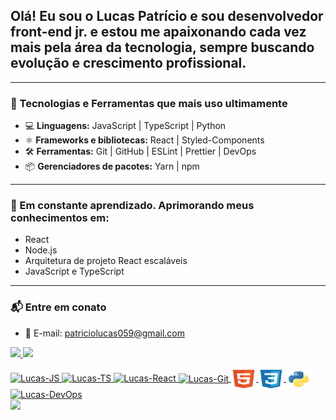 ## Olá! Eu sou o Lucas Patrício e sou desenvolvedor front-end jr. e estou me apaixonando cada vez mais pela área da tecnologia, sempre buscando evolução e crescimento profissional.

---

### 🚀 Tecnologias e Ferramentas que mais uso ultimamente

- 💻 **Linguagens:** JavaScript | TypeScript | Python
- ⚛️ **Frameworks e bibliotecas:** React | Styled-Components
- 🛠️ **Ferramentas:** Git | GitHub | ESLint | Prettier | DevOps
- 📦 **Gerenciadores de pacotes:** Yarn | npm

---

### 🌱 Em constante aprendizado. Aprimorando meus conhecimentos em:

- React
- Node.js
- Arquitetura de projeto React escaláveis
- JavaScript e TypeScript

---

### 📬 Entre em conato
 - 📧 E-mail: patriciolucas059@gmail.com  

<div>
  <a href="https://github.com/patrilucas59">
  <img height="180cm" src="https://github-readme-stats.vercel.app/api?username=patrilucas59&show_icons=true&theme=dracula&include_all_commits=true&count_private=true"/>
  <img height="180cm" src="https://github-readme-stats.vercel.app/api/top-langs/?username=patrilucas59&layout=compact&langs_count=16&theme-dracula"/>
</div>

<div style="display: inline_block"><br>
  <img aling="center" alt="Lucas-JS" height="30" width="40" src="https://cdn.jsdelivr.net/gh/devicons/devicon@latest/icons/javascript/javascript-original.svg" />
  <img aling="center" alt="Lucas-TS" height="30" width="40" src="https://cdn.jsdelivr.net/gh/devicons/devicon@latest/icons/typescript/typescript-original.svg" />
  <img aling="center" alt="Lucas-React" height="30" width="40" src="https://cdn.jsdelivr.net/gh/devicons/devicon@latest/icons/react/react-original.svg" />
  <img align="center" alt="Lucas-Git" height="30" width="40" src="https://cdn.jsdelivr.net/gh/devicons/devicon@latest/icons/git/git-original.svg" />
  <img align="center" alt="Lucas-HTML" height="30" width="40" src="https://raw.githubusercontent.com/devicons/devicon/master/icons/html5/html5-original.svg">
  <img align="center" alt="Lucas-CSS" height="30" width="40" src="https://raw.githubusercontent.com/devicons/devicon/master/icons/css3/css3-original.svg">
  <img align="center" alt="Lucas-Python" height="30" width="40" src="https://raw.githubusercontent.com/devicons/devicon/master/icons/python/python-original.svg">
  <img align="center" alt="Lucas-DevOps" height="30" width="40" src="https://cdn.jsdelivr.net/gh/devicons/devicon@latest/icons/azuredevops/azuredevops-original.svg" />
</div>

<div>
  <a href="https://www.linkedin.com/in/lucas-patrício-da-silva-213882228/" target="_blank"><img src="https://img.shields.io/badge/-LinkedIn-%230077B5?style=for-the-badge&logo=linkedin&logoColor=white" target="_blank"></a> 
</div>
